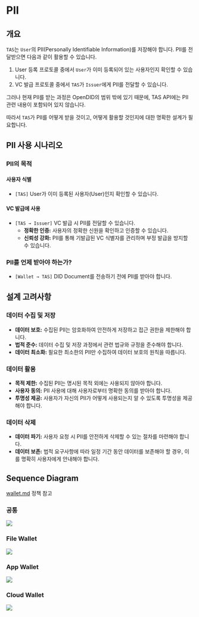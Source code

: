 # PII
## 개요
`TAS`는 `User`의 PII(Personally Identifiable Information)를 저장해야 합니다. PII를 전달받으면 다음과 같이 활용할 수 있습니다.

1. User 등록 프로토콜 중에서 `User`가 이미 등록되어 있는 사용자인지 확인할 수 있습니다.
2. VC 발급 프로토콜 중에서 `TAS`가 `Issuer`에게 PII를 전달할 수 있습니다.

그러나 현재 PII를 받는 과정은 OpenDID의 범위 밖에 있기 때문에, TAS API에는 PII 관련 내용이 포함되어 있지 않습니다.

따라서 `TAS`가 PII를 어떻게 받을 것이고, 어떻게 활용할 것인지에 대한 명확한 설계가 필요합니다.

## PII 사용 시나리오
### PII의 목적
#### 사용자 식별
- `[TAS]` User가 이미 등록된 사용자(User)인지 확인할 수 있습니다.

#### VC 발급에 사용
- `[TAS → Issuer]` VC 발급 시 PII를 전달할 수 있습니다.
  - **정확한 인증:** 사용자의 정확한 신원을 확인하고 인증할 수 있습니다.
  - **신뢰성 강화:** PII를 통해 기발급된 VC 식별자를 관리하며 부정 발급을 방지할 수 있습니다.

### PII를 언제 받아야 하는가?
- `[Wallet → TAS]` DID Document를 전송하기 전에 PII를 받아야 합니다.

## 설계 고려사항
### 데이터 수집 및 저장
- **데이터 보호:** 수집된 PII는 암호화하여 안전하게 저장하고 접근 권한을 제한해야 합니다.
- **법적 준수:** 데이터 수집 및 저장 과정에서 관련 법규와 규정을 준수해야 합니다.
- **데이터 최소화:** 필요한 최소한의 PII만 수집하여 데이터 보호의 원칙을 따릅니다.

### 데이터 활용
- **목적 제한:** 수집된 PII는 명시된 목적 외에는 사용되지 않아야 합니다.
- **사용자 동의:** PII 사용에 대해 사용자로부터 명확한 동의를 받아야 합니다.
- **투명성 제공:** 사용자가 자신의 PII가 어떻게 사용되는지 알 수 있도록 투명성을 제공해야 합니다.

### 데이터 삭제
- **데이터 파기:** 사용자 요청 시 PII를 안전하게 삭제할 수 있는 절차를 마련해야 합니다.
- **데이터 보존:** 법적 요구사항에 따라 일정 기간 동안 데이터를 보존해야 할 경우, 이를 명확히 사용자에게 안내해야 합니다.

## Sequence Diagram
[wallet.md](./wallet.md) 정책 참고

### 공통
![](../../assets/common_sequency.svg)
### File Wallet
![](../../assets/file_wallet_sequency.svg)
### App Wallet
![](../../assets/app_wallet_sequency.svg)
### Cloud Wallet
![](../../assets/cloud_wallet_sequency.svg)
